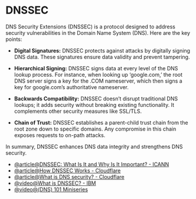 # DNSSEC

DNS Security Extensions (DNSSEC) is a protocol designed to address security vulnerabilities in the Domain Name System (DNS). Here are the key points:

- **Digital Signatures:**
DNSSEC protects against attacks by digitally signing DNS data. These signatures ensure data validity and prevent tampering.

- **Hierarchical Signing:**
DNSSEC signs data at every level of the DNS lookup process. For instance, when looking up ‘google.com,’ the root DNS server signs a key for the .COM nameserver, which then signs a key for google.com’s authoritative nameserver.

- **Backwards Compatibility:**
DNSSEC doesn’t disrupt traditional DNS lookups; it adds security without breaking existing functionality. It complements other security measures like SSL/TLS.

- **Chain of Trust:**
DNSSEC establishes a parent-child trust chain from the root zone down to specific domains.
Any compromise in this chain exposes requests to on-path attacks.

In summary, DNSSEC enhances DNS data integrity and strengthens DNS security. 

- [@article@DNSSEC: What Is It and Why Is It Important? - ICANN](https://www.icann.org/resources/pages/dnssec-what-is-it-why-important-2019-03-05-en)
- [@article@How DNSSEC Works - Cloudflare](https://www.cloudflare.com/dns/dnssec/how-dnssec-works/)
- [@article@What is DNS security? - Cloudflare](https://www.cloudflare.com/learning/dns/dns-security/)
- [@video@What is DNSSEC? - IBM](https://www.youtube.com/watch?v=Fk2oejzgSVQ)
- [@video@(DNS) 101 Miniseries](https://www.youtube.com/playlist?list=PLTk5ZYSbd9MhMmOiPhfRJNW7bhxHo4q-K)


